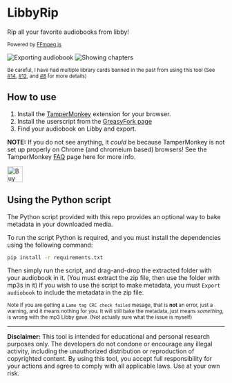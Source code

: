 # LibbyRip

Rip all your favorite audiobooks from libby! 

<sup> Powered by [FFmpeg.js](https://github.com/PsychedelicPalimpsest/FFmpeg-js) </sup>

![Exporting audiobook](imgs/export.png)
![Showing chapters](imgs/chapters.png)

<sup>Be careful, I have had multiple library cards banned in the past from using this tool (See [#14](https://github.com/PsychedelicPalimpsest/LibbyRip/issues/14), [#12](https://github.com/PsychedelicPalimpsest/LibbyRip/issues/12), and [#8](https://github.com/PsychedelicPalimpsest/LibbyRip/issues/8) for more details) </sup>

## How to use

1. Install the [TamperMonkey](https://www.tampermonkey.net/) extension for your browser.
2. Install the userscript from the [GreasyFork page](https://greasyfork.org/en/scripts/498782-libregrab)
3. Find your audiobook on Libby and export.

**NOTE:** If you do not see anything, it _could_ be because TamperMonkey is not set up properly on Chrome (and chromeium based) browsers! See the TamperMonkey [FAQ](https://www.tampermonkey.net/faq.php#Q209) page here for more info.

<a href='https://ko-fi.com/V7V81BFLAH' target='_blank'><img height='36' style='border:0px;height:36px;' src='https://storage.ko-fi.com/cdn/kofi6.png?v=6' border='0' alt='Buy Me a Coffee at ko-fi.com' /></a>
 
## Using the Python script

The Python script provided with this repo provides an optional way to bake metadata in your downloaded media.

To run the script Python is required, and you must install the dependencies using the following command:
```bash
pip install -r requirements.txt
```
Then simply run the script, and drag-and-drop the extracted folder with your audiobook in it. (You must extract the zip file, then use the folder with mp3s in it)
If you wish to use the script to make metadata, you must `Export audiobook` to include the metadata in the zip file.

<sup>Note If you are getting a `Lame tag CRC check failed` mesage, that is **not** an error, just a warning, and it means nothing for you. It will still bake the metadata, just means _something_, is wrong with the mp3 Libby gave. (Not actually sure what the issue is myself)</sup>
<hr>

**Disclaimer:** This tool is intended for educational and personal research purposes only. The developers do not condone or encourage any illegal activity, including the unauthorized distribution or reproduction of copyrighted content. By using this tool, you accept full responsibility for your actions and agree to comply with all applicable laws. Use at your own risk.
